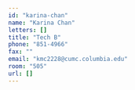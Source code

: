 ```yaml
---
id: "karina-chan"
name: "Karina Chan"
letters: []
title: "Tech B"
phone: "851-4966"
fax: ""
email: "kmc2228@cumc.columbia.edu"
room: "505"
url: []
---
```

